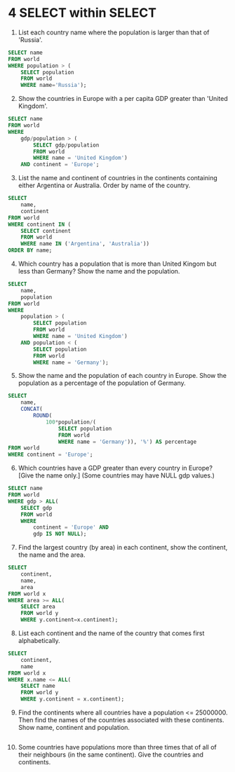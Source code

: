 # 4 SELECT within SELECT
1. List each country name where the population is larger than that of 'Russia'. 
```sql
SELECT name
FROM world
WHERE population > (
    SELECT population
    FROM world
    WHERE name='Russia');
```

2. Show the countries in Europe with a per capita GDP greater than 'United Kingdom'. 
```sql
SELECT name
FROM world
WHERE
    gdp/population > (
        SELECT gdp/population
        FROM world
        WHERE name = 'United Kingdom')
    AND continent = 'Europe';
```

3. List the name and continent of countries in the continents containing either Argentina or Australia. Order by name of the country.
```sql
SELECT
    name,
    continent
FROM world
WHERE continent IN (
    SELECT continent
    FROM world
    WHERE name IN ('Argentina', 'Australia'))
ORDER BY name;
```

4. Which country has a population that is more than United Kingom but less than Germany? Show the name and the population.
```sql
SELECT
    name,
    population
FROM world
WHERE
    population > (
        SELECT population
        FROM world
        WHERE name = 'United Kingdom')
    AND population < (
        SELECT population
        FROM world
        WHERE name = 'Germany');
```

5. Show the name and the population of each country in Europe. Show the population as a percentage of the population of Germany.
```sql
SELECT
    name,
    CONCAT(
        ROUND(
            100*population/(
                SELECT population
                FROM world
                WHERE name = 'Germany')), '%') AS percentage
FROM world
WHERE continent = 'Europe';
```

6. Which countries have a GDP greater than every country in Europe? [Give the name only.] (Some countries may have NULL gdp values.)
```sql
SELECT name
FROM world
WHERE gdp > ALL(
    SELECT gdp
    FROM world
    WHERE
        continent = 'Europe' AND
        gdp IS NOT NULL);
```

7. Find the largest country (by area) in each continent, show the continent, the name and the area.
```sql
SELECT
    continent,
    name,
    area
FROM world x
WHERE area >= ALL(
    SELECT area
    FROM world y
    WHERE y.continent=x.continent);
```

8. List each continent and the name of the country that comes first alphabetically.
```sql
SELECT
    continent,
    name
FROM world x
WHERE x.name <= ALL(
    SELECT name
    FROM world y
    WHERE y.continent = x.continent);
```

9. Find the continents where all countries have a population <= 25000000. Then find the names of the countries associated with these continents. Show name, continent and population. 
```sql

```

10. Some countries have populations more than three times that of all of their neighbours (in the same continent). Give the countries and continents.
```sql

```